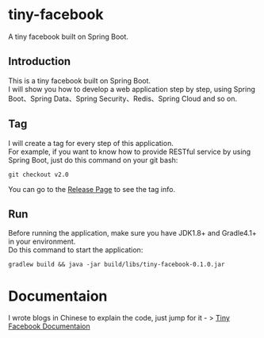 # tiny-facebook
A tiny facebook built on Spring Boot.

## Introduction
This is a tiny facebook built on Spring Boot.   
I will show you how to develop a web application step by step, using Spring Boot、Spring Data、Spring Security、Redis、Spring Cloud and so on.

## Tag
I will create a tag for every step of this application.   
For example, if you want to know how to provide RESTful service by using Spring Boot, just do this command on your git bash:
```
git checkout v2.0
```
You can go to the [Release Page](https://github.com/hzy38324/tiny-facebook/releases) to see the tag info.

## Run
Before running the application, make sure you have JDK1.8+ and Gradle4.1+ in your environment.  
Do this command to start the application:
```
gradlew build && java -jar build/libs/tiny-facebook-0.1.0.jar
```

# Documentaion
I wrote blogs in Chinese to explain the code, just jump for it - > [Tiny Facebook Documentaion](http://bridgeforyou.cn/2017/10/21/Spring-Novel-4-Build-RESTful-Service-with-Spring-Boot/)